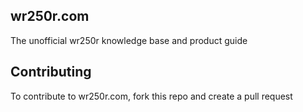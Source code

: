 ## wr250r.com
The unofficial wr250r knowledge base and product guide

## Contributing
To contribute to wr250r.com, fork this repo and create a pull request

